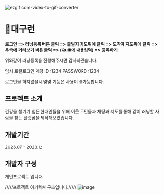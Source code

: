 ![ezgif com-video-to-gif-converter](https://github.com/tjsrn183/Running-mate/assets/70099728/aec3a603-d5da-425f-a981-9f00ac5f0eda)

# 🏃대구런


**로그인 => 러닝등록 버튼 클릭 => 출발지 지도위에 클릭 => 도착지 지도위에 클릭 => 우측에 거리보기 버튼 클릭 => (Quill에 내용입력) => 등록하기**

위와같이 러닝등록을 진행해주시면 감사하겠습니다.

임시 로컬로그인 계정
ID :1234
PASSWORD :1234

로그인을 하지않을시 몇몇 기능은 사용이 불가능합니다.

## 프로젝트 소개
건강을 챙기기 힘든 현대인들을 위해 이웃 주민들과 채팅과 지도를 통해 같이 러닝할 사람을 찾는 플랫폼을 제작해보았습니다.

## 개발기간
2023.07 - 2023.12

## 개발자 구성
개인프로젝트 입니다.






/////프로젝트 아키텍쳐 구조입니다./////
![image](https://github.com/tjsrn183/Running-mate/assets/70099728/a5839ca8-8d66-4d69-b7c9-68321d80bd6c)

